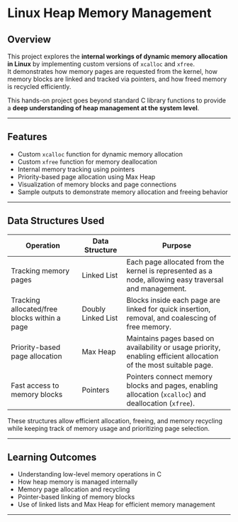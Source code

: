 # Linux Heap Memory Management

## Overview
This project explores the **internal workings of dynamic memory allocation in Linux** by implementing custom versions of `xcalloc` and `xfree`.  
It demonstrates how memory pages are requested from the kernel, how memory blocks are linked and tracked via pointers, and how freed memory is recycled efficiently.

This hands-on project goes beyond standard C library functions to provide a **deep understanding of heap management at the system level**.

---

## Features
- Custom `xcalloc` function for dynamic memory allocation
- Custom `xfree` function for memory deallocation
- Internal memory tracking using pointers
- Priority-based page allocation using Max Heap
- Visualization of memory blocks and page connections
- Sample outputs to demonstrate memory allocation and freeing behavior

---

## Data Structures Used
| Operation | Data Structure | Purpose |
|-----------|----------------|---------|
| Tracking memory pages | Linked List | Each page allocated from the kernel is represented as a node, allowing easy traversal and management. |
| Tracking allocated/free blocks within a page | Doubly Linked List | Blocks inside each page are linked for quick insertion, removal, and coalescing of free memory. |
| Priority-based page allocation | Max Heap | Maintains pages based on availability or usage priority, enabling efficient allocation of the most suitable page. |
| Fast access to memory blocks | Pointers | Pointers connect memory blocks and pages, enabling allocation (`xcalloc`) and deallocation (`xfree`). |

These structures allow efficient allocation, freeing, and memory recycling while keeping track of memory usage and prioritizing page selection.

---

## Learning Outcomes
- Understanding low-level memory operations in C
- How heap memory is managed internally
- Memory page allocation and recycling
- Pointer-based linking of memory blocks
- Use of linked lists and Max Heap for efficient memory management

---
